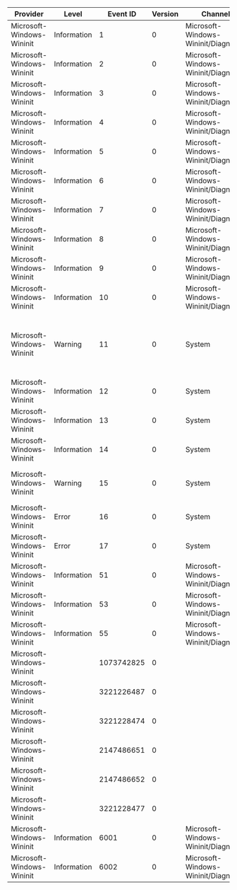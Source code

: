 Provider                   |  Level        |  Event ID    |  Version  |  Channel                               |  Task                       |  Opcode  |  Keyword                              |  Message
---------------------------|---------------|--------------|-----------|----------------------------------------|-----------------------------|----------|---------------------------------------|------------------------------------------------------------------------------------------------------------------------------------------------------------------------------------------------------------------------------------------------------------------
Microsoft-Windows-Wininit  |  Information  |  1           |  0        |  Microsoft-Windows-Wininit/Diagnostic  |  WaitForWinstationShutdown  |  Start   |  PerfInstrumentation                  |
Microsoft-Windows-Wininit  |  Information  |  2           |  0        |  Microsoft-Windows-Wininit/Diagnostic  |  WaitForWinstationShutdown  |  Stop    |  PerfInstrumentation                  |
Microsoft-Windows-Wininit  |  Information  |  3           |  0        |  Microsoft-Windows-Wininit/Diagnostic  |  PreShutdownNotification    |  Start   |  PerfInstrumentation                  |
Microsoft-Windows-Wininit  |  Information  |  4           |  0        |  Microsoft-Windows-Wininit/Diagnostic  |  PreShutdownNotification    |  Stop    |  PerfInstrumentation                  |
Microsoft-Windows-Wininit  |  Information  |  5           |  0        |  Microsoft-Windows-Wininit/Diagnostic  |  WaitForSystemProcesses     |  Start   |  PerfInstrumentation                  |
Microsoft-Windows-Wininit  |  Information  |  6           |  0        |  Microsoft-Windows-Wininit/Diagnostic  |  WaitForSystemProcesses     |  Stop    |  PerfInstrumentation                  |
Microsoft-Windows-Wininit  |  Information  |  7           |  0        |  Microsoft-Windows-Wininit/Diagnostic  |  ShutdownSystemRestore      |  Start   |  PerfInstrumentation                  |
Microsoft-Windows-Wininit  |  Information  |  8           |  0        |  Microsoft-Windows-Wininit/Diagnostic  |  ShutdownSystemRestore      |  Stop    |  PerfInstrumentation                  |
Microsoft-Windows-Wininit  |  Information  |  9           |  0        |  Microsoft-Windows-Wininit/Diagnostic  |  ShutdownWindows            |  Start   |  PerfInstrumentation                  |
Microsoft-Windows-Wininit  |  Information  |  10          |  0        |  Microsoft-Windows-Wininit/Diagnostic  |  ShutdownWindows            |  Stop    |  PerfInstrumentation                  |
Microsoft-Windows-Wininit  |  Warning      |  11          |  0        |  System                                |                             |          |                                       |  Custom dynamic link libraries are being loaded for every application. The system administrator should review the list of libraries to ensure they are related to trusted applications. Please visit http://support.microsoft.com/kb/197571 for more information.
Microsoft-Windows-Wininit  |  Information  |  12          |  0        |  System                                |                             |          |                                       |  LSASS.exe was started as a protected process with level: {Level}.
Microsoft-Windows-Wininit  |  Information  |  13          |  0        |  System                                |                             |          |                                       |  Credential Guard (LsaIso.exe) was started and will protect LSA credentials.
Microsoft-Windows-Wininit  |  Information  |  14          |  0        |  System                                |                             |          |                                       |  Credential Guard (LsaIso.exe) configuration: {Config}, {IsTestConfig}
Microsoft-Windows-Wininit  |  Warning      |  15          |  0        |  System                                |                             |          |                                       |  Credential Guard (LsaIso.exe) is configured but the secure kernel is not running; continuing without Credential Guard.
Microsoft-Windows-Wininit  |  Error        |  16          |  0        |  System                                |                             |          |                                       |  Credential Guard (LsaIso.exe) failed to launch: {Level}
Microsoft-Windows-Wininit  |  Error        |  17          |  0        |  System                                |                             |          |                                       |  Error reading Credential Guard (LsaIso.exe) UEFI configuration: {Level}
Microsoft-Windows-Wininit  |  Information  |  51          |  0        |  Microsoft-Windows-Wininit/Diagnostic  |  NtShutdownSystem           |          |  PerfInstrumentation                  |
Microsoft-Windows-Wininit  |  Information  |  53          |  0        |  Microsoft-Windows-Wininit/Diagnostic  |  SentLogoffRequest          |          |  PerfInstrumentation                  |
Microsoft-Windows-Wininit  |  Information  |  55          |  0        |  Microsoft-Windows-Wininit/Diagnostic  |  ReceivedShutdownRequest    |          |  PerfInstrumentation                  |
Microsoft-Windows-Wininit  |               |  1073742825  |  0        |                                        |                             |          |                                       |
Microsoft-Windows-Wininit  |               |  3221226487  |  0        |                                        |                             |          |                                       |
Microsoft-Windows-Wininit  |               |  3221228474  |  0        |                                        |                             |          |                                       |
Microsoft-Windows-Wininit  |               |  2147486651  |  0        |                                        |                             |          |                                       |
Microsoft-Windows-Wininit  |               |  2147486652  |  0        |                                        |                             |          |                                       |
Microsoft-Windows-Wininit  |               |  3221228477  |  0        |                                        |                             |          |                                       |
Microsoft-Windows-Wininit  |  Information  |  6001        |  0        |  Microsoft-Windows-Wininit/Diagnostic  |  ShutdownDiagnostics        |  Start   |  PerfInstrumentation PerfDiagnostics  |
Microsoft-Windows-Wininit  |  Information  |  6002        |  0        |  Microsoft-Windows-Wininit/Diagnostic  |  PerfTrackFullShutdown      |          |  PerfInstrumentation                  |